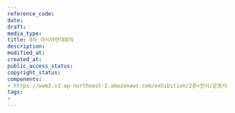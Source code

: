 ```yaml
---
reference_code: 
date: 
draft: 
media_type: 
title: 9차 아시아연대회의
description: 
modified_at: 
created_at: 
public_access_status: 
copyright_status: 
components:
- https://wwm3.s3.ap-northeast-2.amazonaws.com/exhibition/2층+전시/운동사관/연대로희망을만들다/9차+아시아연대회의.jpg
tags:
- 
---
```

